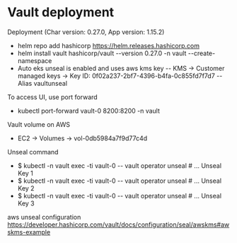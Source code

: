 # Vault deployment
Deployment (Char version: 0.27.0, App version: 1.15.2)
- helm repo add hashicorp https://helm.releases.hashicorp.com
- helm install vault hashicorp/vault --version 0.27.0 -n vault --create-namespace
- Auto eks unseal is enabled and uses aws kms key
-- KMS -> Customer managed keys -> Key ID: 0f02a237-2bf7-4396-b4fa-0c855fd7f7d7
-- Alias vaultunseal

To access UI, use port forward
- kubectl port-forward vault-0 8200:8200 -n vault 

Vault volume on AWS
- EC2 -> Volumes -> vol-0db5984a7f9d77c4d

Unseal command
- $ kubectl -n vault exec -ti vault-0 -- vault operator unseal # ... Unseal Key 1 
- $ kubectl -n vault exec -ti vault-0 -- vault operator unseal # ... Unseal Key 2 
- $ kubectl -n vault exec -ti vault-0 -- vault operator unseal # ... Unseal Key 3 

aws unseal configuration
https://developer.hashicorp.com/vault/docs/configuration/seal/awskms#awskms-example
